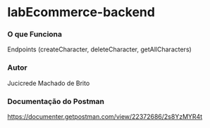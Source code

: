 # labEcommerce-backend

### O que Funciona

Endpoints (createCharacter, deleteCharacter, getAllCharacters)

### Autor
Jucicrede Machado de Brito

### Documentação do Postman

https://documenter.getpostman.com/view/22372686/2s8YzMYR4t